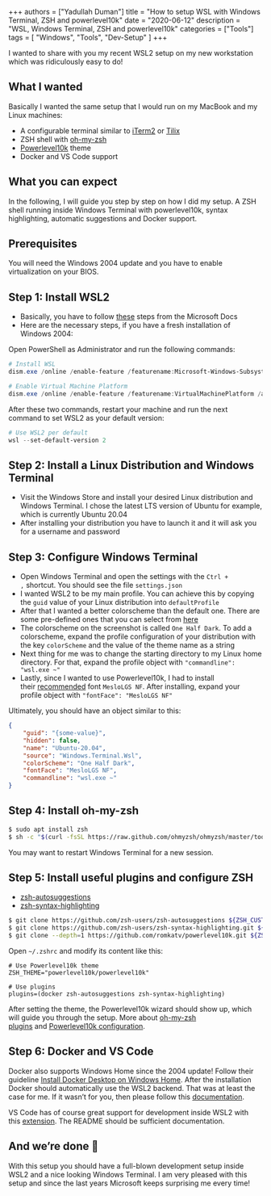 +++
authors = ["Yadullah Duman"]
title = "How to setup WSL with Windows Terminal, ZSH and powerlevel10k"
date = "2020-06-12"
description = "WSL, Windows Terminal, ZSH and powerlevel10k"
categories = ["Tools"]
tags = [
    "Windows",
    "Tools",
    "Dev-Setup"
]
+++

I wanted to share with you my recent WSL2 setup on my new workstation which was ridiculously easy to do!

## **What I wanted**

Basically I wanted the same setup that I would run on my MacBook and my Linux machines:

- A configurable terminal similar to [iTerm2](https://www.iterm2.com/) or [Tilix](https://gnunn1.github.io/tilix-web/)
- ZSH shell with [oh-my-zsh](https://ohmyz.sh/)
- [Powerlevel10k](https://github.com/romkatv/powerlevel10k) theme
- Docker and VS Code support

## **What you can expect**

In the following, I will guide you step by step on how I did my setup. A ZSH shell running inside Windows Terminal with powerlevel10k, syntax highlighting, automatic suggestions and Docker support.

## **Prerequisites**

You will need the Windows 2004 update and you have to enable virtualization on your BIOS.

## **Step 1: Install WSL2**

- Basically, you have to follow [these](https://docs.microsoft.com/en-us/windows/wsl/install-win10) steps from the Microsoft Docs
- Here are the necessary steps, if you have a fresh installation of Windows 2004:

Open PowerShell as Administrator and run the following commands:

```powershell
# Install WSL
dism.exe /online /enable-feature /featurename:Microsoft-Windows-Subsystem-Linux /all /norestart

# Enable Virtual Machine Platform
dism.exe /online /enable-feature /featurename:VirtualMachinePlatform /all /norestart
```

After these two commands, restart your machine and run the next command to set WSL2 as your default version:

```powershell
# Use WSL2 per default
wsl --set-default-version 2
```

## **Step 2: Install a Linux Distribution and Windows Terminal**

- Visit the Windows Store and install your desired Linux distribution and Windows Terminal. I chose the latest LTS version of Ubuntu for example, which is currently Ubuntu 20.04
- After installing your distribution you have to launch it and it will ask you for a username and password

## **Step 3: Configure Windows Terminal**

- Open Windows Terminal and open the settings with the `Ctrl + ,` shortcut. You should see the file `settings.json`
- I wanted WSL2 to be my main profile. You can achieve this by copying the `guid` value of your Linux distribution into `defaultProfile`
- After that I wanted a better colorscheme than the default one. There are some pre-defined ones that you can select from [here](https://docs.microsoft.com/en-US/windows/terminal/customize-settings/color-schemes)
- The colorscheme on the screenshot is called `One Half Dark`. To add a colorscheme, expand the profile configuration of your distribution with the key `colorScheme` and the value of the theme name as a string
- Next thing for me was to change the starting directory to my Linux home directory. For that, expand the profile object with `"commandline": "wsl.exe ~"`
- Lastly, since I wanted to use Powerlevel10k, I had to install their [recommended](https://github.com/romkatv/powerlevel10k#meslo-nerd-font-patched-for-powerlevel10k) font `MesloLGS NF`. After installing, expand your profile object with `"fontFace": "MesloLGS NF"`

Ultimately, you should have an object similar to this:

```json
{
    "guid": "{some-value}",
    "hidden": false,
    "name": "Ubuntu-20.04",
    "source": "Windows.Terminal.Wsl",
    "colorScheme": "One Half Dark",
    "fontFace": "MesloLGS NF",
    "commandline": "wsl.exe ~"
}
```

## **Step 4: Install oh-my-zsh**

```bash
$ sudo apt install zsh
$ sh -c "$(curl -fsSL https://raw.github.com/ohmyzsh/ohmyzsh/master/tools/install.sh)"
```

You may want to restart Windows Terminal for a new session.

## **Step 5: Install useful plugins and configure ZSH**

- [zsh-autosuggestions](https://github.com/zsh-users/zsh-autosuggestions)
- [zsh-syntax-highlighting](https://github.com/zsh-users/zsh-syntax-highlighting)

```bash
$ git clone https://github.com/zsh-users/zsh-autosuggestions ${ZSH_CUSTOM:-~/.oh-my-zsh/custom}/plugins/zsh-autosuggestions
$ git clone https://github.com/zsh-users/zsh-syntax-highlighting.git ${ZSH_CUSTOM:-~/.oh-my-zsh/custom}/plugins/zsh-syntax-highlighting
$ git clone --depth=1 https://github.com/romkatv/powerlevel10k.git ${ZSH_CUSTOM:-~/.oh-my-zsh/custom}/themes/powerlevel10k
```

Open `~/.zshrc` and modify its content like this:

```text
# Use Powerlevel10k theme
ZSH_THEME="powerlevel10k/powerlevel10k"

# Use plugins
plugins=(docker zsh-autosuggestions zsh-syntax-highlighting)
```

After setting the theme, the Powerlevel10k wizard should show up, which will guide you through the setup. More about [oh-my-zsh plugins](https://github.com/ohmyzsh/ohmyzsh/wiki/Plugins) and [Powerlevel10k configuration](https://github.com/romkatv/powerlevel10k#configuration).

## **Step 6: Docker and VS Code**

Docker also supports Windows Home since the 2004 update! Follow their guideline [Install Docker Desktop on Windows Home](https://docs.docker.com/docker-for-windows/install-windows-home/). After the installation Docker should automatically use the WSL2 backend. That was at least the case for me. If it wasn’t for you, then please follow this [documentation](https://docs.docker.com/docker-for-windows/wsl/).

VS Code has of course great support for development inside WSL2 with this [extension](https://marketplace.visualstudio.com/items?itemName=ms-vscode-remote.remote-wsl). The README should be sufficient documentation.

## **And we’re done 🎉**

With this setup you should have a full-blown development setup inside WSL2 and a nice looking Windows Terminal. I am very pleased with this setup and since the last years Microsoft keeps surprising me every time!